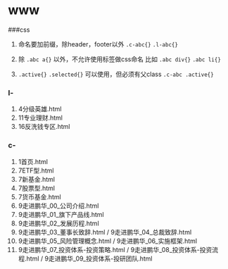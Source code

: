 # www

###css

1. 命名要加前缀，除header，footer以外
`.c-abc{}` 
`.l-abc{}`

2. 除 `.abc a{}` 以外，不允许使用标签做css命名 比如 `.abc div{}` `.abc li{}`

3. `.active{}` `.selected{}` 可以使用，但必须有父class `.c-abc .active{}`


### l-
 1. 4分级英雄.html
 2. 11专业理财.html
 3. 16反洗钱专区.html

### c-
 1. 1首页.html
 2. 7ETF型.html
 3. 7新基金.html
 4. 7股票型.html
 5. 7货币基金.html
 6. 9走进鹏华_00_公司介绍.html
 7. 9走进鹏华_01_旗下产品线.html
 8. 9走进鹏华_02_发展历程.html
 9. 9走进鹏华_03_董事长致辞.html / 9走进鹏华_04_总裁致辞.html
 10. 9走进鹏华_05_风险管理概念.html / 9走进鹏华_06_实施框架.html
 11. 9走进鹏华_07_投资体系-投资策略.html / 9走进鹏华_08_投资体系-投资流程.html / 9走进鹏华_09_投资体系-投研团队.html
 